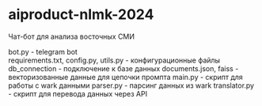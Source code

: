 # aiproduct-nlmk-2024
Чат-бот для анализа восточных СМИ

bot.py - telegram bot<br>
requirements.txt, config.py, utils.py - конфигурационные файлы
db_connection - подключение к базе данных
documents.json, faiss - векторизованные данные для цепочки промпта
main.py - скрипт для работы с wark данными
parser.py - парсинг данных из wark
translator.py - скрипт для перевода данных через API
